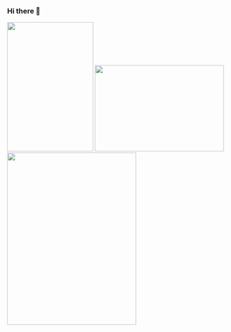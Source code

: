### Hi there 👋
<img  width="200" height="300" src="https://i.pinimg.com/originals/d4/b1/b1/d4b1b1e335c90a413d9e8af4eabdb6ff.gif">
<img  width="300" height="200" src="https://i.pinimg.com/originals/2e/e6/99/2ee6998e34c3e2eff7b894c66cfc5267.jpg">
<img  width="300" height="400" src="https://25.media.tumblr.com/381faa4afb31b418ad00f50737f9036b/tumblr_mq1zzvZF5X1spo3yuo1_500.gif">




<!--
**CyberTrever/CyberTrever** is a ✨ _special_ ✨ repository because its `README.md` (this file) appears on your GitHub profile.

Here are some ideas to get you started:

- 🔭 I’m currently working on ...
- 🌱 I’m currently learning ...
- 👯 I’m looking to collaborate on ...
- 🤔 I’m looking for help with ...
- 💬 Ask me about ...
- 📫 How to reach me: ...
- 😄 Pronouns: ...
- ⚡ Fun fact: ...
-->
